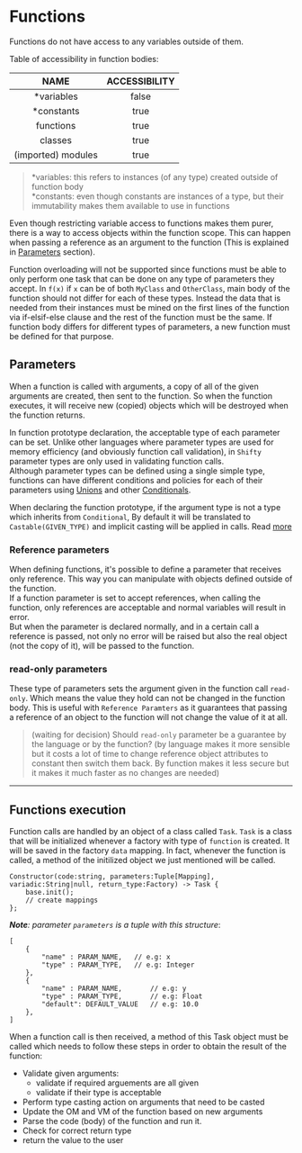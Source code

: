 # Functions

Functions do not have access to any variables outside of them.

Table of accessibility in function bodies:

| NAME               | ACCESSIBILITY |
|:------------------:|:-------------:|
| *variables         | false         |
| *constants         | true          |
| functions          | true          |
| classes            | true          |
| (imported) modules | true          |

> *variables: this refers to instances (of any type) created outside of function body\
> *constants: even though constants are instances of a type, but their immutability makes them available to use in functions

Even though restricting variable access to functions makes them purer, there is a way to access objects within the function scope. This can happen when passing a reference as an argument to the function (This is explained in [Parameters](#reference-parameters) section).

Function overloading will not be supported since functions must be able to only perform one task that can be done on any type of parameters they accept. In `f(x)` if `x` can be of both `MyClass` and `OtherClass`, main body of the function should not differ for each of these types. Instead the data that is needed from their instances must be mined on the first lines of the function via if-elsif-else clause and the rest of the function must be the same. If function body differs for different types of parameters, a new function must be defined for that purpose.


## Parameters

When a function is called with arguments, a copy of all of the given arguments are created, then sent to the function.
So when the function executes, it will receive new (copied) objects which will be destroyed when the function returns.

In function prototype declaration, the acceptable type of each parameter can be set. Unlike other languages where parameter types are used for memory efficiency (and obviously function call validation), in `Shifty` parameter types are only used in validating function calls.\
Although parameter types can be defined using a single simple type, functions can have different conditions and policies for each of their parameters using [Unions](/docs/principals/objects/types.md) and other [Conditionals](/docs/principals/objects/type_validation.md/).

When declaring the function prototype, if the argument type is not a type which inherits from `Conditional`, By default it will be translated to `Castable(GIVEN_TYPE)` and implicit casting will be applied in calls. Read [more](/docs/principals/objects/type_validation.md/)


### Reference parameters

When defining functions, it's possible to define a parameter that receives only reference.
This way you can manipulate with objects defined outside of the function.\
If a function parameter is set to accept references, when calling the function, only references are acceptable and normal variables will result in error.\
But when the parameter is declared normally, and in a certain call a reference is passed, not only no error will be raised but also the real object (not the copy of it), will be passed to the function.


### read-only parameters

These type of parameters sets the argument given in the function call `read-only`.
Which means the value they hold can not be changed in the function body.
This is useful with `Reference Paramters` as it guarantees that passing a reference of an object to the function will not change the value of it at all.

> (waiting for decision) Should `read-only` parameter be a guarantee by the language or by the function?
(by language makes it more sensible but it costs a lot of time to change reference object attributes to constant then switch them back. By function makes it less secure but it makes it much faster as no changes are needed)



---------------



## Functions execution

Function calls are handled by an object of a class called `Task`.
`Task` is a class that will be initialized whenever a factory with type of `function` is created. It will be saved in the factory `data` mapping. In fact, whenever the function is called, a method of the initilized object we just mentioned will be called.

    Constructor(code:string, parameters:Tuple[Mapping], variadic:String|null, return_type:Factory) -> Task {
        base.init();
        // create mappings
    };

*__Note__: parameter `parameters` is a tuple with this structure*:

    [
        {
            "name" : PARAM_NAME,   // e.g: x
            "type" : PARAM_TYPE,   // e.g: Integer
        },
        {
            "name" : PARAM_NAME,       // e.g: y
            "type" : PARAM_TYPE,       // e.g: Float
            "default": DEFAULT_VALUE   // e.g: 10.0
        },
    ]

When a function call is then received, a method of this Task object must be called which needs to follow these steps in order to obtain the result of the function:

- Validate given arguments:
  + validate if required arguements are all given
  + validate if their type is acceptable
- Perform type casting action on arguments that need to be casted
- Update the OM and VM of the function based on new arguments
- Parse the code (body) of the function and run it.
- Check for correct return type
- return the value to the user
